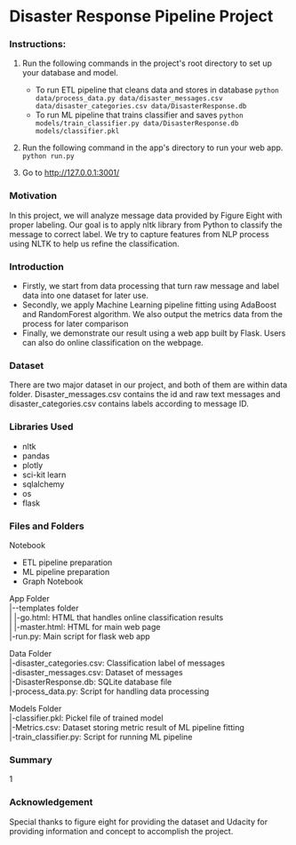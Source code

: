 # Disaster Response Pipeline Project

### Instructions:
1. Run the following commands in the project's root directory to set up your database and model.

    - To run ETL pipeline that cleans data and stores in database
        `python data/process_data.py data/disaster_messages.csv data/disaster_categories.csv data/DisasterResponse.db`
    - To run ML pipeline that trains classifier and saves
        `python models/train_classifier.py data/DisasterResponse.db models/classifier.pkl`

2. Run the following command in the app's directory to run your web app.
    `python run.py`

3. Go to http://127.0.0.1:3001/

### Motivation
In this project, we will analyze message data provided by Figure Eight with proper labeling. Our goal is to apply nltk library from Python to classify the message to correct label. We try to capture features from NLP process using NLTK to help us refine the classification. 

### Introduction
- Firstly, we start from data processing that turn raw message and label data into one dataset for later use. 
- Secondly, we apply Machine Learning pipeline fitting using AdaBoost and RandomForest algorithm. We also output the metrics data from the process for later comparison
- Finally, we demonstrate our result using a web app built by Flask. Users can also do online classification on the webpage.


### Dataset
There are two major dataset in our project, and both of them are within data folder. Disaster_messages.csv contains the id and raw text messages and disaster_categories.csv contains labels according to message ID.


### Libraries Used
- nltk
- pandas
- plotly
- sci-kit learn
- sqlalchemy
- os
- flask

### Files and Folders
Notebook
- ETL pipeline preparation
- ML pipeline preparation
- Graph Notebook

App Folder <br>
|--templates folder <br>
|   |-go.html: HTML that handles online classification results <br>
|   |-master.html: HTML for main web page <br>
|-run.py: Main script for flask web app <br>

Data Folder <br>
|-disaster_categories.csv: Classification label of messages <br>
|-disaster_messages.csv: Dataset of messages <br>
|-DisasterResponse.db: SQLite database file <br>
|-process_data.py: Script for handling data processing <br>

Models Folder <br>
|-classifier.pkl: Pickel file of trained model <br> 
|-Metrics.csv: Dataset storing metric result of ML pipeline fitting <br>
|-train_classifier.py: Script for running ML pipeline <br>

### Summary
1
### Acknowledgement
Special thanks to figure eight for providing the dataset and Udacity for providing information and concept to accomplish the project.